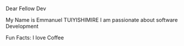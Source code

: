 Dear Fellow Dev

My Name is Emmanuel TUIYISHIMIRE 
I am passionate about software Development 

Fun Facts: I love Coffee
